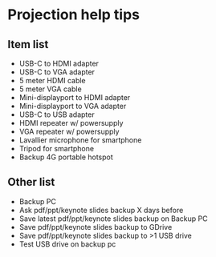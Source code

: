 # Projection help tips

## Item list
- USB-C to HDMI adapter
- USB-C to VGA adapter
- 5 meter HDMI cable
- 5 meter VGA cable
- Mini-displayport to HDMI adapter
- Mini-displayport to VGA adapter
- USB-C to USB adapter
- HDMI repeater w/ powersupply
- VGA repeater w/ powersupply
- Lavallier microphone for smartphone
- Tripod for smartphone
- Backup 4G portable hotspot

## Other list
- Backup PC
- Ask pdf/ppt/keynote slides backup X days before
- Save latest pdf/ppt/keynote slides backup on Backup PC
- Save pdf/ppt/keynote slides backup to GDrive
- Save pdf/ppt/keynote slides backup to >1 USB drive
- Test USB drive on backup pc

